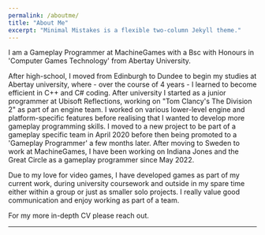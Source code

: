 ```yaml
---
permalink: /aboutme/
title: "About Me"
excerpt: "Minimal Mistakes is a flexible two-column Jekyll theme."
---
```


I am a Gameplay Programmer at MachineGames with a Bsc with Honours in 'Computer Games Technology' from Abertay University.

After high-school, I moved from Edinburgh to Dundee to begin my studies at Abertay university, where - over the course of 4 years - I learned to become efficient in C++ and C# coding. After university I started as a junior programmer at Ubisoft Reflections, working on "Tom Clancy's The Division 2" as part of an engine team. I worked on various lower-level engine and platform-specific features before realising that I wanted to develop more gameplay programming skills. I moved to a new project to be part of a gameplay specific team in April 2020 before then being promoted to a 'Gameplay Programmer' a few months later. After moving to Sweden to work at MachineGames, I have been working on Indiana Jones and the Great Circle as a gameplay programmer since May 2022.

Due to my love for video games, I have developed games as part of my current work, during university coursework and outside in my spare time either within a group or just as smaller solo projects. I really value good communication and enjoy working as part of a team.

For my more in-depth CV please reach out.

---
